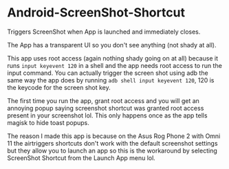 # Android-ScreenShot-Shortcut
Triggers ScreenShot when App is launched and immediately closes.

The App has a transparent UI so you don't see anything (not shady at all).

This app uses root access (again nothing shady going on at all) because it runs `input keyevent 120` in a shell and the app needs root access to run the input command. 
You can actually trigger the screen shot using adb the same way the app does by running `adb shell input keyevent 120`, 120 is the keycode for the screen shot key.

The first time you run the app, grant root access and you will get an annoying popup saying screenshot shortcut was granted root access present in your screenshot lol.
This only happens once as the app tells magisk to hide toast popups.

The reason I made this app is because on the Asus Rog Phone 2 with Omni 11 the airtriggers shortcuts don't work with the default screenshot settings but they allow you to launch an app so this is the workaround by selecting ScreenShot Shortcut from the Launch App menu lol.

